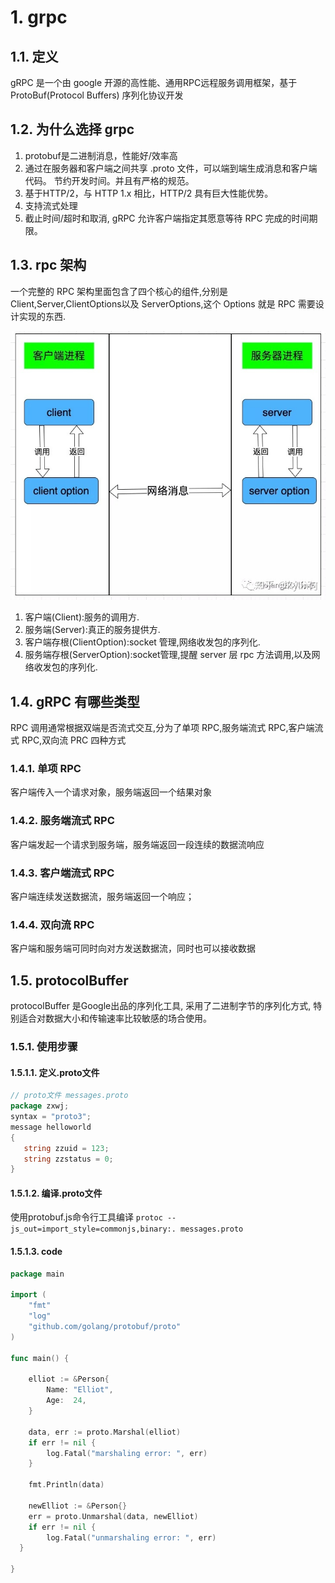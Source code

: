 # 1. grpc

## 1.1. 定义

gRPC 是一个由 google 开源的高性能、通用RPC远程服务调用框架，基于 ProtoBuf(Protocol Buffers) 序列化协议开发

## 1.2. 为什么选择 grpc

1. protobuf是二进制消息，性能好/效率高
1. 通过在服务器和客户端之间共享 .proto 文件，可以端到端生成消息和客户端代码。 节约开发时间。并且有严格的规范。
1. 基于HTTP/2，与 HTTP 1.x 相比，HTTP/2 具有巨大性能优势。
1. 支持流式处理
1. 截止时间/超时和取消, gRPC 允许客户端指定其愿意等待 RPC 完成的时间期限。

## 1.3. rpc 架构

一个完整的 RPC 架构里面包含了四个核心的组件,分别是 Client,Server,ClientOptions以及 ServerOptions,这个 Options 就是 RPC 需要设计实现的东西.

![picture 2](../.vuepress/public/assets/images/1646790660971.png)

1. 客户端(Client):服务的调用方.
1. 服务端(Server):真正的服务提供方.
1. 客户端存根(ClientOption):socket 管理,网络收发包的序列化.
1. 服务端存根(ServerOption):socket管理,提醒 server 层 rpc 方法调用,以及网络收发包的序列化.

## 1.4. gRPC 有哪些类型

RPC 调用通常根据双端是否流式交互,分为了单项 RPC,服务端流式 RPC,客户端流式 RPC,双向流 PRC 四种方式

### 1.4.1. 单项 RPC

客户端传入一个请求对象，服务端返回一个结果对象

### 1.4.2. 服务端流式 RPC

客户端发起一个请求到服务端，服务端返回一段连续的数据流响应

### 1.4.3. 客户端流式 RPC

客户端连续发送数据流，服务端返回一个响应；

### 1.4.4. 双向流 RPC

客户端和服务端可同时向对方发送数据流，同时也可以接收数据

## 1.5. protocolBuffer

protocolBuffer 是Google出品的序列化工具, 采用了二进制字节的序列化方式, 特别适合对数据大小和传输速率比较敏感的场合使用。

### 1.5.1. 使用步骤

#### 1.5.1.1. 定义.proto文件

```go
// proto文件 messages.proto
package zxwj;
syntax = "proto3";
message helloworld
{
   string zzuid = 123;  
   string zzstatus = 0;
}
```

#### 1.5.1.2. 编译.proto文件

使用protobuf.js命令行工具编译
`protoc --js_out=import_style=commonjs,binary:. messages.proto`

#### 1.5.1.3. code

```go
package main

import (
    "fmt"
    "log"
    "github.com/golang/protobuf/proto"
)

func main() {

    elliot := &Person{
        Name: "Elliot",
        Age:  24,
    }

    data, err := proto.Marshal(elliot)
    if err != nil {
        log.Fatal("marshaling error: ", err)
    }

    fmt.Println(data)

    newElliot := &Person{}
    err = proto.Unmarshal(data, newElliot)
    if err != nil {
        log.Fatal("unmarshaling error: ", err)
  }

}

```
